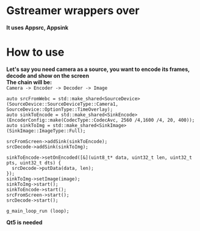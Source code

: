 # Gstreamer wrappers over
**It uses Appsrc, Appsink**

# How to use
**Let's say you need camera as a source, you want to encode its frames, decode and show on the screen**<br>
**The chain will be:**<br>
```Camera -> Encoder -> Decoder -> Image```
```
auto srcFromWebc = std::make_shared<SourceDevice>(SourceDevice::SourceDeviceType::Camera1, SourceDevice::OptionType::TimeOverlay);
auto sinkToEncode = std::make_shared<SinkEncode>(EncoderConfig::make(CodecType::CodecAvc, 2560 /4,1600 /4, 20, 400));
auto sinkToImg = std::make_shared<SinkImage>(SinkImage::ImageType::Full);

srcFromScreen->addSink(sinkToEncode);
srcDecode->addSink(sinkToImg);

sinkToEncode->setOnEncoded([&](uint8_t* data, uint32_t len, uint32_t pts, uint32_t dts) {
  srcDecode->putData(data, len);
});
sinkToImg->setImage(image);
sinkToImg->start();
sinkToEncode->start();
srcFromScreen->start();
srcDecode->start();

g_main_loop_run (loop);
```

**Qt5 is needed**